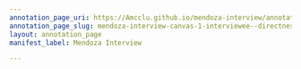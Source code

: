 ```yaml
---
annotation_page_uri: https://Amcclu.github.io/mendoza-interview/annotations/mendoza-interview-canvas-1-interviewee--directness--body-language--nod--raised-eyebrows-.json
annotation_page_slug: mendoza-interview-canvas-1-interviewee--directness--body-language--nod--raised-eyebrows-
layout: annotation_page
manifest_label: Mendoza Interview

---
```

